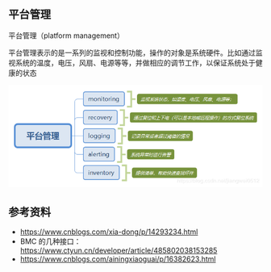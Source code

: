 ## 平台管理

平台管理（platform management）

平台管理表示的是一系列的监视和控制功能，操作的对象是系统硬件。比如通过监视系统的温度，电压，风扇、电源等等，并做相应的调节工作，以保证系统处于健康的状态

![image-20250721104925379](./.assets/服务器平台管理/image-20250721104925379.png)

## 参考资料

- <https://www.cnblogs.com/xia-dong/p/14293234.html>
- BMC 的几种接口：<https://www.ctyun.cn/developer/article/485802038153285>
- <https://www.cnblogs.com/ainingxiaoguai/p/16382623.html>
